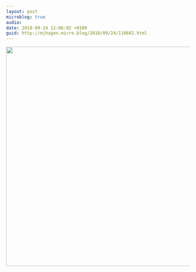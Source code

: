 ```yaml
---
layout: post
microblog: true
audio: 
date: 2018-09-24 12:06:02 +0100
guid: http://mjhagen.micro.blog/2018/09/24/110602.html
---
```



<img src="http://mjhagen.micro.blog/uploads/2018/a76a3408b6.jpg" width="600" height="600" />
